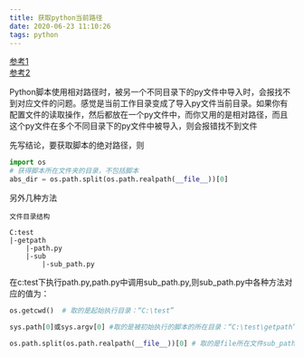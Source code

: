 ```yaml
---
title: 获取python当前路径
date: 2020-06-23 11:10:26
tags: python
---
```

<!--more-->
[参考1](https://blog.csdn.net/vitaminc4/article/details/78702852)  
[参考2](https://www.cnblogs.com/mq0036/p/11417996.html)


Python脚本使用相对路径时，被另一个不同目录下的py文件中导入时，会报找不到对应文件的问题。感觉是当前工作目录变成了导入py文件当前目录。如果你有配置文件的读取操作，然后都放在一个py文件中，而你又用的是相对路径，而且这个py文件在多个不同目录下的py文件中被导入，则会报错找不到文件

先写结论，要获取脚本的绝对路径，则
```python
import os
# 获得脚本所在文件夹的目录，不包括脚本
abs_dir = os.path.split(os.path.realpath(__file__))[0]
```

另外几种方法  

```
文件目录结构

C:test
|-getpath
    |-path.py
    |-sub
        |-sub_path.py
```
在c:test下执行path.py,path.py中调用sub_path.py,则sub_path.py中各种方法对应的值为：
```python
os.getcwd()  # 取的是起始执行目录：“C:\test”

sys.path[0]或sys.argv[0] #取的是被初始执行的脚本的所在目录：“C:\test\getpath”

os.path.split(os.path.realpath(__file__))[0] # 取的是file所在文件sub_path.py的所在目录：“C:\test\getpath\sub”
```